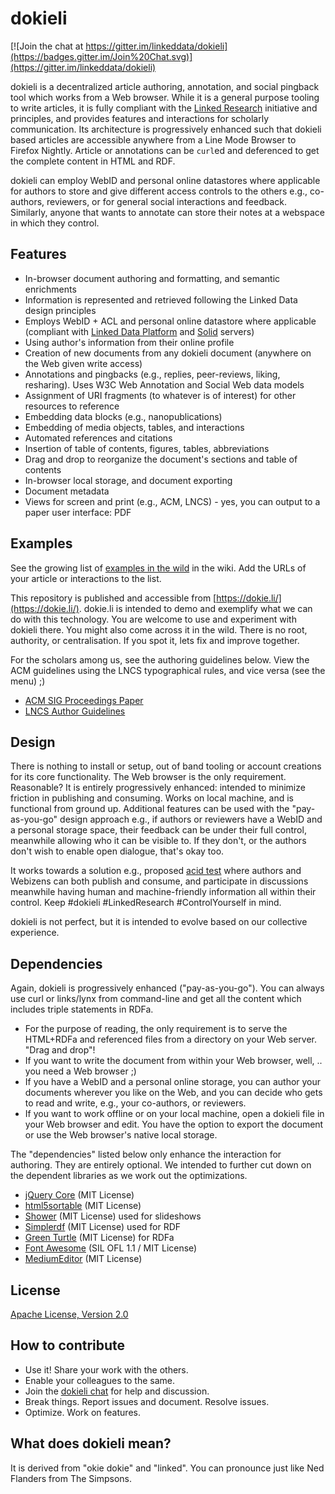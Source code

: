 # dokieli

[![Join the chat at https://gitter.im/linkeddata/dokieli](https://badges.gitter.im/Join%20Chat.svg)](https://gitter.im/linkeddata/dokieli)

dokieli is a decentralized article authoring, annotation, and social pingback tool which works from a Web browser. While it is a general purpose tooling to write articles, it is fully compliant with the [Linked Research](https://github.com/csarven/linked-research) initiative and principles, and provides features and interactions for scholarly communication. Its architecture is progressively enhanced such that dokieli based articles are accessible anywhere from a Line Mode Browser to Firefox Nightly. Article or annotations can be `curl`ed and deferenced to get the complete content in HTML and RDF.

dokieli can employ WebID and personal online datastores where applicable for authors to store and give different access controls to the others e.g., co-authors, reviewers, or for general social interactions and feedback. Similarly, anyone that wants to annotate can store their notes at a webspace in which they control.


## Features
* In-browser document authoring and formatting, and semantic enrichments
* Information is represented and retrieved following the Linked Data design principles
* Employs WebID + ACL and personal online datastore where applicable (compliant with [Linked Data Platform](http://www.w3.org/TR/ldp/) and [Solid](https://github.com/solid/solid-spec) servers)
* Using author's information from their online profile
* Creation of new documents from any dokieli document (anywhere on the Web given write access)
* Annotations and pingbacks (e.g., replies, peer-reviews, liking, resharing). Uses W3C Web Annotation and Social Web data models
* Assignment of URI fragments (to whatever is of interest) for other resources to reference
* Embedding data blocks (e.g., nanopublications)
* Embedding of media objects, tables, and interactions
* Automated references and citations
* Insertion of table of contents, figures, tables, abbreviations
* Drag and drop to reorganize the document's sections and table of contents
* In-browser local storage, and document exporting
* Document metadata
* Views for screen and print (e.g., ACM, LNCS) - yes, you can output to a paper user interface: PDF


## Examples
See the growing list of [examples in the wild](https://github.com/linkeddata/dokieli/wiki#examples-in-the-wild) in the wiki. Add the URLs of your article or interactions to the list.

This repository is published and accessible from [https://dokie.li/](https://dokie.li/).
dokie.li is intended to demo and exemplify what we can do with this technology.
You are welcome to use and experiment with dokieli there. You might also come
across it in the wild. There is no root, authority, or centralisation. If you
spot it, lets fix and improve together.

For the scholars among us, see the authoring guidelines below. View the ACM
guidelines using the LNCS typographical rules, and vice versa (see the menu) ;)
* [ACM SIG Proceedings Paper](http://linked-research.270a.info/acm-sigproc-sp)
* [LNCS Author Guidelines](http://linked-research.270a.info/lncs-splnproc)


## Design
There is nothing to install or setup, out of band tooling or account creations
for its core functionality. The Web browser is the only requirement. Reasonable?
It is entirely progressively enhanced: intended to minimize friction in
publishing and consuming. Works on local machine, and is functional from ground
up. Additional features can be used with the "pay-as-you-go" design approach
e.g., if authors or reviewers have a WebID and a personal storage space, their
feedback can be under their full control, meanwhile allowing who it can be
visible to. If they don't, or the authors don't wish to enable open dialogue,
that's okay too.

It works towards a solution e.g., proposed [acid test](http://csarven.ca/enabling-accessible-knowledge#acid-test) where authors and Webizens can both publish and consume,
and participate in discussions meanwhile having human and machine-friendly
information all within their control. Keep #dokieli #LinkedResearch #ControlYourself in mind.

dokieli is not perfect, but it is intended to evolve based on our collective
experience.

## Dependencies
Again, dokieli is progressively enhanced ("pay-as-you-go"). You can always use
curl or links/lynx from command-line and get all the content which includes
triple statements in RDFa.

* For the purpose of reading, the only requirement is to serve the HTML+RDFa
and referenced files from a directory on your Web server. "Drag and drop"!
* If you want to write the document from within your Web browser, well, .. you
need a Web browser ;)
* If you have a WebID and a personal online storage, you can author your
documents wherever you like on the Web, and you can decide who gets to read and
write, e.g., your co-authors, or reviewers.
* If you want to work offline or on your local machine, open a dokieli file in
your Web browser and edit. You have the option to export the document or use
the Web browser's native local storage.

The "dependencies" listed below only enhance the interaction for authoring.
They are entirely optional. We intended to further cut down on the dependent
libraries as we work out the optimizations.

* [jQuery Core](http://jquery.com/) (MIT License)
* [html5sortable](https://github.com/voidberg/html5sortable) (MIT License)
* [Shower](https://github.com/shower/shower) (MIT License) used for slideshows
* [Simplerdf](https://github.com/nicola/simplerdf) (MIT License) used for RDF
* [Green Turtle](https://github.com/alexmilowski/green-turtle) (MIT License) for RDFa
* [Font Awesome](https://github.com/FortAwesome/Font-Awesome) (SIL OFL 1.1 / MIT License)
* [MediumEditor](https://gitter.im/yabwe/medium-editor) (MIT License)


## License
[Apache License, Version 2.0](http://www.apache.org/licenses/LICENSE-2.0)


## How to contribute
* Use it! Share your work with the others.
* Enable your colleagues to the same.
* Join the [dokieli chat](https://gitter.im/linkeddata/dokieli) for help and discussion.
* Break things. Report issues and document. Resolve issues.
* Optimize. Work on features.


## What does dokieli mean?
It is derived from "okie dokie" and "linked". You can pronounce just like Ned
Flanders from The Simpsons.
